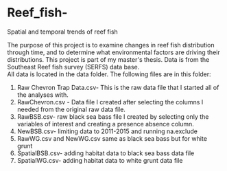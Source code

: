 # Reef_fish-
Spatial and temporal trends of reef fish 

The purpose of this project is to examine changes in reef fish distribution through time, and to determine what environmental factors are driving their distributions.  This project is part of my master's thesis.  Data is from the Southeast Reef fish survey (SERFS) data base.  
All data is located in the data folder.  The following files are in this folder: 
1. Raw Chevron Trap Data.csv- This is the raw data file that I started all of the analyses with.  
2. RawChevron.csv - Data file I created after selecting the columns I needed from the original raw data file. 
3. RawBSB.csv- raw black sea bass file I created by selecting only the variables of interest and creating a presence absence column. 
4. NewBSB.csv- limiting data to 2011-2015 and running na.exclude
5. RawWG.csv and NewWG.csv same as black sea bass but for white grunt
6. SpatialBSB.csv- adding habitat data to black sea bass data file
7. SpatialWG.csv- adding habitat data to white grunt data file


